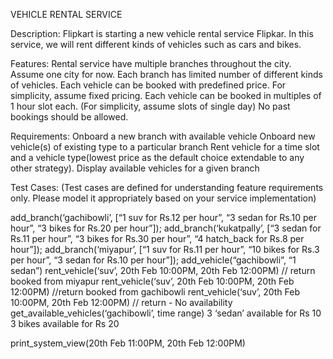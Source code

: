 VEHICLE RENTAL SERVICE

Description:
Flipkart is starting a new vehicle rental service Flipkar. In this service, we will rent different kinds of vehicles such as cars and bikes.

Features:
Rental service have multiple branches throughout the city. Assume one city for now.
Each branch has limited number of different kinds of vehicles.
Each vehicle can be booked with predefined price. For simplicity, assume fixed pricing.
Each vehicle can be booked in multiples of 1 hour slot each. (For simplicity, assume slots of single day)
No past bookings should be allowed.

Requirements:
Onboard a new branch with available vehicle
Onboard new vehicle(s) of existing type to a particular branch
Rent vehicle for a time slot and a vehicle type(lowest price as the default choice extendable to any other strategy).
Display available vehicles for a given branch

Test Cases:
(Test cases are defined for understanding feature requirements only. Please model it appropriately based on your service implementation)

add_branch(‘gachibowli’, [“1 suv for Rs.12 per hour”, “3 sedan for Rs.10 per hour”, “3 bikes for Rs.20 per hour”]);
add_branch(‘kukatpally’, [“3 sedan for Rs.11 per hour”, “3 bikes for Rs.30 per hour”, “4 hatch_back for Rs.8 per hour”]);
add_branch(‘miyapur’, [“1 suv for Rs.11 per hour”, “10 bikes for Rs.3 per hour”, “3 sedan for Rs.10 per hour”]);
add_vehicle(“gachibowli”, “1 sedan”)
rent_vehicle(‘suv’, 20th Feb 10:00PM, 20th Feb 12:00PM) // return booked from miyapur
rent_vehicle(‘suv’, 20th Feb 10:00PM, 20th Feb 12:00PM) //return booked from gachibowli
rent_vehicle(‘suv’, 20th Feb 10:00PM, 20th Feb 12:00PM) // return - No availability
get_available_vehicles(‘gachibowli’, time range)
3 ‘sedan’ available for Rs 10
3 bikes available for Rs 20

print_system_view(20th Feb 11:00PM, 20th Feb 12:00PM)